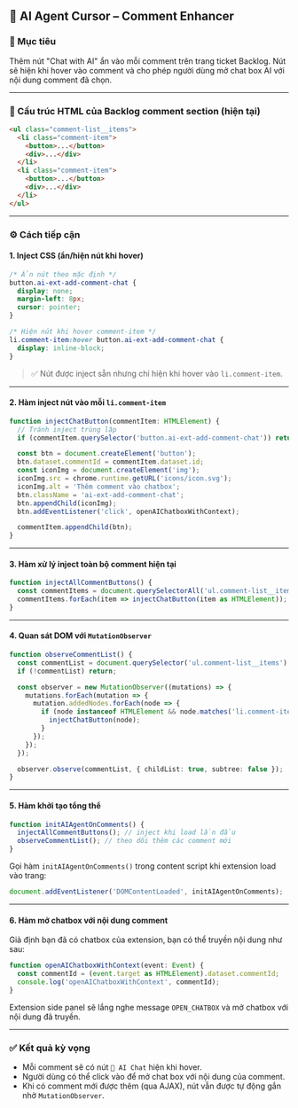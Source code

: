 ## 🧠 AI Agent Cursor – Comment Enhancer

### 🎯 Mục tiêu

Thêm nút "Chat with AI" ẩn vào mỗi comment trên trang ticket Backlog. Nút sẽ hiện khi hover vào comment và cho phép người dùng mở chat box AI với nội dung comment đã chọn.

---

### 🧩 Cấu trúc HTML của Backlog comment section (hiện tại)

```html
<ul class="comment-list__items">
  <li class="comment-item">
    <button>...</button>
    <div>...</div>
  </li>
  <li class="comment-item">
    <button>...</button>
    <div>...</div>
  </li>
</ul>
```

---

### ⚙️ Cách tiếp cận

#### 1. Inject CSS (ẩn/hiện nút khi hover)

```css
/* Ẩn nút theo mặc định */
button.ai-ext-add-comment-chat {
  display: none;
  margin-left: 8px;
  cursor: pointer;
}

/* Hiện nút khi hover comment-item */
li.comment-item:hover button.ai-ext-add-comment-chat {
  display: inline-block;
}
```

> ✅ Nút được inject sẵn nhưng chỉ hiện khi hover vào `li.comment-item`.

---

#### 2. Hàm inject nút vào mỗi `li.comment-item`

```ts
function injectChatButton(commentItem: HTMLElement) {
  // Tránh inject trùng lặp
  if (commentItem.querySelector('button.ai-ext-add-comment-chat')) return;

  const btn = document.createElement('button');
  btn.dataset.commentId = commentItem.dataset.id;
  const iconImg = document.createElement('img');
  iconImg.src = chrome.runtime.getURL('icons/icon.svg');
  iconImg.alt = 'Thêm comment vào chatbox';
  btn.className = 'ai-ext-add-comment-chat';
  btn.appendChild(iconImg);
  btn.addEventListener('click', openAIChatboxWithContext);

  commentItem.appendChild(btn);
}
```

---

#### 3. Hàm xử lý inject toàn bộ comment hiện tại

```ts
function injectAllCommentButtons() {
  const commentItems = document.querySelectorAll('ul.comment-list__items > li.comment-item');
  commentItems.forEach(item => injectChatButton(item as HTMLElement));
}
```

---

#### 4. Quan sát DOM với `MutationObserver`

```ts
function observeCommentList() {
  const commentList = document.querySelector('ul.comment-list__items');
  if (!commentList) return;

  const observer = new MutationObserver((mutations) => {
    mutations.forEach(mutation => {
      mutation.addedNodes.forEach(node => {
        if (node instanceof HTMLElement && node.matches('li.comment-item')) {
          injectChatButton(node);
        }
      });
    });
  });

  observer.observe(commentList, { childList: true, subtree: false });
}
```

---

#### 5. Hàm khởi tạo tổng thể

```ts
function initAIAgentOnComments() {
  injectAllCommentButtons(); // inject khi load lần đầu
  observeCommentList(); // theo dõi thêm các comment mới
}
```

Gọi hàm `initAIAgentOnComments()` trong content script khi extension load vào trang:

```ts
document.addEventListener('DOMContentLoaded', initAIAgentOnComments);
```

---

#### 6. Hàm mở chatbox với nội dung comment

Giả định bạn đã có chatbox của extension, bạn có thể truyền nội dung như sau:

```ts
function openAIChatboxWithContext(event: Event) {
  const commentId = (event.target as HTMLElement).dataset.commentId;
  console.log('openAIChatboxWithContext', commentId);
}
```

Extension side panel sẽ lắng nghe message `OPEN_CHATBOX` và mở chatbox với nội dung đã truyền.

---

### ✅ Kết quả kỳ vọng

* Mỗi comment sẽ có nút `💬 AI Chat` hiện khi hover.
* Người dùng có thể click vào để mở chat box với nội dung của comment.
* Khi có comment mới được thêm (qua AJAX), nút vẫn được tự động gắn nhờ `MutationObserver`.
